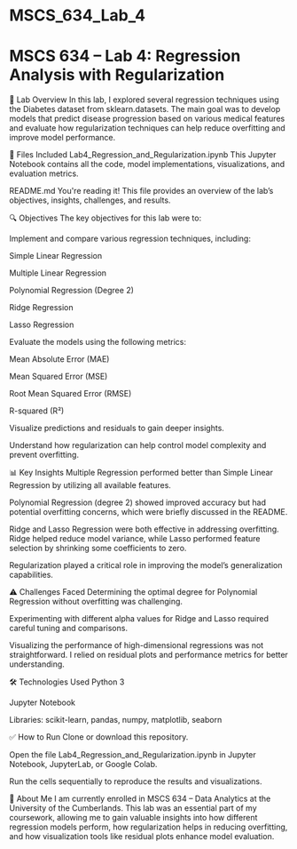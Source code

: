 # MSCS_634_Lab_4
# MSCS 634 – Lab 4: Regression Analysis with Regularization
🧪 Lab Overview
In this lab, I explored several regression techniques using the Diabetes dataset from sklearn.datasets. The main goal was to develop models that predict disease progression based on various medical features and evaluate how regularization techniques can help reduce overfitting and improve model performance.

📂 Files Included
Lab4_Regression_and_Regularization.ipynb
This Jupyter Notebook contains all the code, model implementations, visualizations, and evaluation metrics.

README.md
You're reading it! This file provides an overview of the lab’s objectives, insights, challenges, and results.

🔍 Objectives
The key objectives for this lab were to:

Implement and compare various regression techniques, including:

Simple Linear Regression

Multiple Linear Regression

Polynomial Regression (Degree 2)

Ridge Regression

Lasso Regression

Evaluate the models using the following metrics:

Mean Absolute Error (MAE)

Mean Squared Error (MSE)

Root Mean Squared Error (RMSE)

R-squared (R²)

Visualize predictions and residuals to gain deeper insights.

Understand how regularization can help control model complexity and prevent overfitting.

📊 Key Insights
Multiple Regression performed better than Simple Linear Regression by utilizing all available features.

Polynomial Regression (degree 2) showed improved accuracy but had potential overfitting concerns, which were briefly discussed in the README.

Ridge and Lasso Regression were both effective in addressing overfitting. Ridge helped reduce model variance, while Lasso performed feature selection by shrinking some coefficients to zero.

Regularization played a critical role in improving the model’s generalization capabilities.

⚠️ Challenges Faced
Determining the optimal degree for Polynomial Regression without overfitting was challenging.

Experimenting with different alpha values for Ridge and Lasso required careful tuning and comparisons.

Visualizing the performance of high-dimensional regressions was not straightforward. I relied on residual plots and performance metrics for better understanding.

🛠️ Technologies Used
Python 3

Jupyter Notebook

Libraries: scikit-learn, pandas, numpy, matplotlib, seaborn

✅ How to Run
Clone or download this repository.

Open the file Lab4_Regression_and_Regularization.ipynb in Jupyter Notebook, JupyterLab, or Google Colab.

Run the cells sequentially to reproduce the results and visualizations.

📌 About Me
I am currently enrolled in MSCS 634 – Data Analytics at the University of the Cumberlands.
This lab was an essential part of my coursework, allowing me to gain valuable insights into how different regression models perform, how regularization helps in reducing overfitting, and how visualization tools like residual plots enhance model evaluation.

